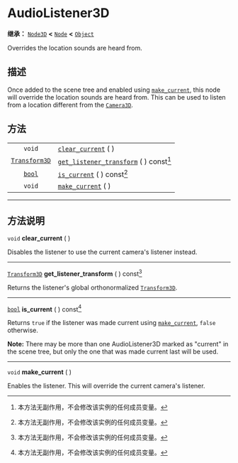 <!-- ⚠ 请勿编辑本文件 ⚠ -->
<!-- 本文档使用脚本从 WeDot 引擎源码仓库生成。 -->
<!-- 生成脚本：https://github.com/WeDot-Engine/WeDot/tree/4.3/doc/tools/make_md.py； -->
<!-- 原文件：https://github.com/WeDot-Engine/WeDot/tree/4.3/doc/classes/AudioListener3D.xml。 -->

<div id="_class_audiolistener3d"></div>

# AudioListener3D

**继承：** [`Node3D`](class_node3d.md) **<** [`Node`](class_node.md) **<** [`Object`](class_object.md)

Overrides the location sounds are heard from.

## 描述

Once added to the scene tree and enabled using [`make_current`](#class_audiolistener3d_method_make_current), this node will override the location sounds are heard from. This can be used to listen from a location different from the [`Camera3D`](class_camera3d.md).

## 方法

|||
|:-:|:--|
| `void`                                | [`clear_current`](#class_audiolistener3d_method_clear_current) ( )                                 |
| [`Transform3D`](class_transform3d.md) | [`get_listener_transform`](#class_audiolistener3d_method_get_listener_transform) ( ) const[^const] |
| [`bool`](class_bool.md)               | [`is_current`](#class_audiolistener3d_method_is_current) ( ) const[^const]                         |
| `void`                                | [`make_current`](#class_audiolistener3d_method_make_current) ( )                                   |

<!-- rst-class:: classref-section-separator -->

---

## 方法说明

<div id="_class_audiolistener3d_method_clear_current"></div>

`void` **clear_current** ( )<div id="class_audiolistener3d_method_clear_current"></div>

Disables the listener to use the current camera's listener instead.

<!-- rst-class:: classref-item-separator -->

---

<div id="_class_audiolistener3d_method_get_listener_transform"></div>

[`Transform3D`](class_transform3d.md) **get_listener_transform** ( ) const[^const]<div id="class_audiolistener3d_method_get_listener_transform"></div>

Returns the listener's global orthonormalized [`Transform3D`](class_transform3d.md).

<!-- rst-class:: classref-item-separator -->

---

<div id="_class_audiolistener3d_method_is_current"></div>

[`bool`](class_bool.md) **is_current** ( ) const[^const]<div id="class_audiolistener3d_method_is_current"></div>

Returns `true` if the listener was made current using [`make_current`](#class_audiolistener3d_method_make_current), `false` otherwise.

 **Note:** There may be more than one AudioListener3D marked as "current" in the scene tree, but only the one that was made current last will be used.

<!-- rst-class:: classref-item-separator -->

---

<div id="_class_audiolistener3d_method_make_current"></div>

`void` **make_current** ( )<div id="class_audiolistener3d_method_make_current"></div>

Enables the listener. This will override the current camera's listener.

[^virtual]: 本方法通常需要用户覆盖才能生效。
[^const]: 本方法无副作用，不会修改该实例的任何成员变量。
[^vararg]: 本方法除了能接受在此处描述的参数外，还能够继续接受任意数量的参数。
[^constructor]: 本方法用于构造某个类型。
[^static]: 调用本方法无需实例，可直接使用类名进行调用。
[^operator]: 本方法描述的是使用本类型作为左操作数的有效运算符。
[^bitfield]: 这个值是由下列位标志构成位掩码的整数。
[^void]: 无返回值。
